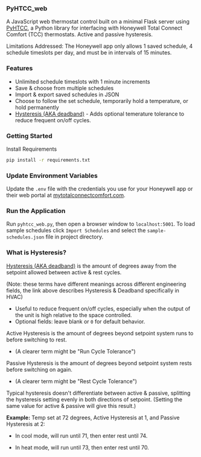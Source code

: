### PyHTCC_web
A JavaScript web thermostat control built on a minimal Flask server using [PyHTCC](https://github.com/csm10495/pyhtcc), a Python library for interfacing with Honeywell Total Connect Comfort (TCC) thermostats. Active and passive hysteresis.

Limitations Addressed: The Honeywell app only allows 1 saved schedule, 4 schedule timeslots per day, and must be in intervals of 15 minutes.

### Features
- Unlimited schedule timeslots with 1 minute increments
- Save & choose from multiple schedules
- Import & export saved schedules in JSON
- Choose to follow the set schedule, temporarily hold a temperature, or hold permanently
- [Hysteresis (AKA deadband)](#what-is-hysteresis) - Adds optional temerature tolerance to reduce frequent on/off cycles.

### Getting Started

Install Requirements
```bash
pip install -r requirements.txt
```

### Update Environment Variables
Update the `.env` file with the credentials you use for your Honeywell app or their web portal at [mytotalconnectcomfort.com](https://mytotalconnectcomfort.com/).

### Run the Application
Run `pyhtcc_web.py`, then open a browser window to `localhost:5001`. To load sample schedules click `Import Schedules` and select the `sample-schedules.json` file in project directory.

### What is Hysteresis?
<a href="https://search.brave.com/search?q=hvac+deadband+hysteresis&source=web&summary=1&summary_og=391a2b9ee4a6faf7cb0377">Hysteresis (AKA deadband)</a> is the amount of degrees away from the setpoint allowed between active & rest cycles.

(Note: these terms have different meanings across different engineering fields, the link above describes Hysteresis & Deadband specifically in HVAC)

- Useful to reduce frequent on/off cycles, especially when the output of the unit is high relative to the space controlled.
- Optional fields: leave blank or `0` for default behavior.

Active Hysteresis is the amount of degrees beyond setpoint system runs to before switching to rest.
- (A clearer term might be "Run Cycle Tolerance")

Passive Hysteresis is the amount of degrees beyond setpoint system rests before switching on again.
- (A clearer term might be "Rest Cycle Tolerance")

Typical hysteresis doesn't differentiate between active & passive, splitting the hysteresis setting evenly in both directions of setpoint. (Setting the same value for active & passive will give this result.)

**Example:**  Temp set at 72 degrees, Active Hysteresis at 1, and Passive Hysteresis at 2:

- In cool mode, will run until 71, then enter rest until 74.

- In heat mode, will run until 73, then enter rest until 70.
